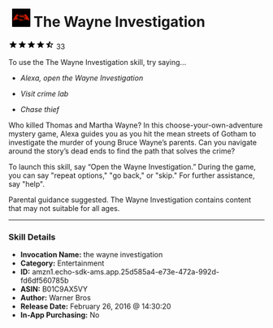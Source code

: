 # &nbsp;<img src="skill_icon" alt="The Wayne Investigation icon" width="36"> The Wayne Investigation
![4.7 stars](../../images/ic_star_black_18dp_1x.png)![4.7 stars](../../images/ic_star_black_18dp_1x.png)![4.7 stars](../../images/ic_star_black_18dp_1x.png)![4.7 stars](../../images/ic_star_black_18dp_1x.png)![4.7 stars](../../images/ic_star_half_black_18dp_1x.png) 33

To use the The Wayne Investigation skill, try saying...

* *Alexa, open the Wayne Investigation*

* *Visit crime lab*

* *Chase thief*

Who killed Thomas and Martha Wayne? In this choose-your-own-adventure mystery game, Alexa guides you as you hit the mean streets of Gotham to investigate the murder of young Bruce Wayne’s parents. Can you navigate around the story’s dead ends to find the path that solves the crime?
 
To launch this skill, say “Open the Wayne Investigation.” During the game, you can say "repeat options," "go back," or "skip." For further assistance, say "help".

Parental guidance suggested. The Wayne Investigation contains content that may not suitable for all ages.

***

### Skill Details

* **Invocation Name:** the wayne investigation
* **Category:** Entertainment
* **ID:** amzn1.echo-sdk-ams.app.25d585a4-e73e-472a-992d-fd6df560785b
* **ASIN:** B01C9AX5VY
* **Author:** Warner Bros
* **Release Date:** February 26, 2016 @ 14:30:20
* **In-App Purchasing:** No
